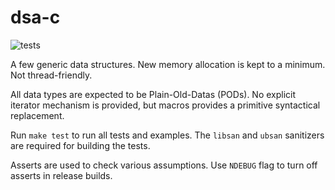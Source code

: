 
# dsa-c

![tests](https://github.com/abxh/dsa-c/actions/workflows/tests.yml/badge.svg?event=push)

A few generic data structures. New memory allocation is kept to a minimum. Not thread-friendly.

All data types are expected to be Plain-Old-Datas (PODs). No explicit iterator mechanism is provided, but
macros provides a primitive syntactical replacement.

Run `make test` to run all tests and examples. The `libsan` and `ubsan` sanitizers are required for building the tests.

Asserts are used to check various assumptions. Use `NDEBUG` flag to turn off asserts in release builds.
